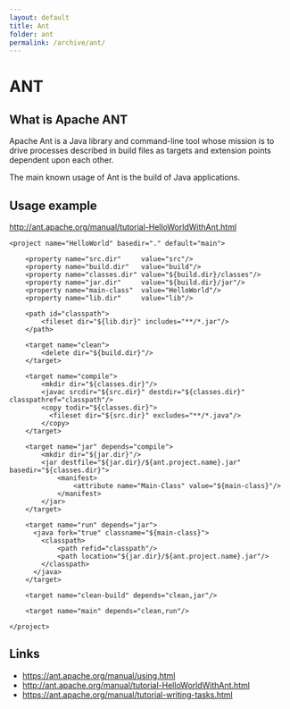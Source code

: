 ```yaml
---
layout: default
title: Ant
folder: ant
permalink: /archive/ant/
---
```


# ANT

## What is Apache ANT

Apache Ant is a Java library and command-line tool whose mission is to drive processes described in build files as targets and extension points dependent upon each other.

The main known usage of Ant is the build of Java applications.

## Usage example

http://ant.apache.org/manual/tutorial-HelloWorldWithAnt.html

~~~
<project name="HelloWorld" basedir="." default="main">

    <property name="src.dir"     value="src"/>
    <property name="build.dir"   value="build"/>
    <property name="classes.dir" value="${build.dir}/classes"/>
    <property name="jar.dir"     value="${build.dir}/jar"/>
    <property name="main-class"  value="HelloWorld"/>
    <property name="lib.dir"     value="lib"/>

    <path id="classpath">
        <fileset dir="${lib.dir}" includes="**/*.jar"/>
    </path>

    <target name="clean">
        <delete dir="${build.dir}"/>
    </target>

    <target name="compile">
        <mkdir dir="${classes.dir}"/>
        <javac srcdir="${src.dir}" destdir="${classes.dir}" classpathref="classpath"/>
        <copy todir="${classes.dir}">
          <fileset dir="${src.dir}" excludes="**/*.java"/>
        </copy>
    </target>

    <target name="jar" depends="compile">
        <mkdir dir="${jar.dir}"/>
        <jar destfile="${jar.dir}/${ant.project.name}.jar" basedir="${classes.dir}">
            <manifest>
                <attribute name="Main-Class" value="${main-class}"/>
            </manifest>
        </jar>
    </target>

    <target name="run" depends="jar">
      <java fork="true" classname="${main-class}">
        <classpath>
            <path refid="classpath"/>
            <path location="${jar.dir}/${ant.project.name}.jar"/>
        </classpath>
      </java>
    </target>

    <target name="clean-build" depends="clean,jar"/>

    <target name="main" depends="clean,run"/>

</project>
~~~

## Links
- <https://ant.apache.org/manual/using.html>
- <http://ant.apache.org/manual/tutorial-HelloWorldWithAnt.html>
- <https://ant.apache.org/manual/tutorial-writing-tasks.html>
